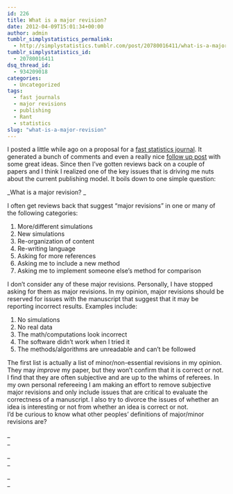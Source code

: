 ```yaml
---
id: 226
title: What is a major revision?
date: 2012-04-09T15:01:34+00:00
author: admin
tumblr_simplystatistics_permalink:
  - http://simplystatistics.tumblr.com/post/20780016411/what-is-a-major-revision
tumblr_simplystatistics_id:
  - 20780016411
dsq_thread_id:
  - 934209018
categories:
  - Uncategorized
tags:
  - fast journals
  - major revisions
  - publishing
  - Rant
  - statistics
slug: "what-is-a-major-revision"
---
```

I posted a little while ago on a proposal for a <a href="http://simplystatistics.tumblr.com/post/19289280474/a-proposal-for-a-really-fast-statistics-journal" target="_blank">fast statistics journal</a>. It generated a bunch of comments and even a really nice <a href="http://yihui.name/en/2012/03/a-really-fast-statistics-journal/" target="_blank">follow up post</a> with some great ideas. Since then I&#8217;ve gotten reviews back on a couple of papers and I think I realized one of the key issues that is driving me nuts about the current publishing model. It boils down to one simple question: 

_What is a major revision? _

I often get reviews back that suggest &#8220;major revisions&#8221; in one or many of the following categories:

  1. More/different simulations
  2. New simulations
  3. Re-organization of content
  4. Re-writing language
  5. Asking for more references
  6. Asking me to include a new method
  7. Asking me to implement someone else&#8217;s method for comparison

<div>
  I don&#8217;t consider any of these major revisions. Personally, I have stopped asking for them as major revisions. In my opinion, major revisions should be reserved for issues with the manuscript that suggest that it may be reporting incorrect results. Examples include:
</div>

<div>
  <ol>
    <li>
      No simulations
    </li>
    <li>
      No real data
    </li>
    <li>
      The math/computations look incorrect
    </li>
    <li>
      The software didn&#8217;t work when I tried it
    </li>
    <li>
      The methods/algorithms are unreadable and can&#8217;t be followed
    </li>
  </ol>
  
  <div>
    The first list is actually a list of minor/non-essential revisions in my opinion. They may <em>improve</em> my paper, but they won&#8217;t confirm that it is correct or not. I find that they are often subjective and are up to the whims of referees. In my own personal refereeing I am making an effort to remove subjective major revisions and only include issues that are critical to evaluate the correctness of a manuscript. I also try to divorce the issues of whether an idea is interesting or not from whether an idea is correct or not. 
  </div>
</div>

<div>
</div>

<div>
  I&#8217;d be curious to know what other peoples&#8217; definitions of major/minor revisions are?
</div>

_  
_ 

_  
_ 

_  
_
